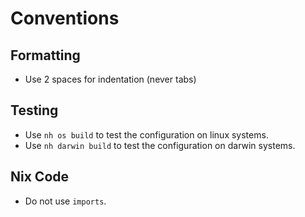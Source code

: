 # Conventions

## Formatting

* Use 2 spaces for indentation (never tabs)

## Testing

* Use `nh os build` to test the configuration on linux systems.
* Use `nh darwin build` to test the configuration on darwin systems.

## Nix Code

* Do not use `imports`.
